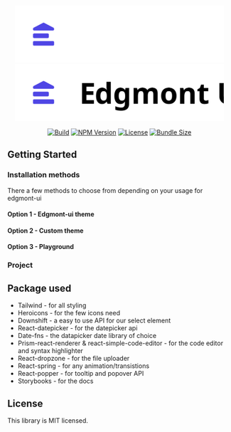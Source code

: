 <p align="center">
  <img src="public/logo-dark.svg#gh-dark-mode-only" height="128"/>
  <img src="public/logo-light.svg#gh-light-mode-only" height="128"/>
</p>
<div align="center">

[![Build][build-image]][build-url] [![NPM Version][version-image]][version-url] [![License][license-image]][license-url] [![Bundle Size][size-image]][size-url]

[build-image]: https://img.shields.io/github/workflow/status/joshbatley/edgmont-ui/Publish%20Package
[build-url]: https://github.com/joshbatley/edgmont-ui/actions
[version-image]: https://img.shields.io/npm/v/edgmont-ui
[version-url]: https://www.npmjs.com/package/edgmont-ui
[license-image]: https://img.shields.io/github/license/joshbatley/edgmont-ui
[license-url]: https://github.com/joshbatley/edgmont-ui/blob/master/LICENSE
[size-image]: https://img.shields.io/bundlephobia/minzip/edgmont-ui
[size-url]: https://bundlephobia.com/package/edgmont-ui

</div>

<!-- Idea behind -->

## Getting Started

### Installation methods

There a few methods to choose from depending on your usage for edgmont-ui

#### Option 1 - Edgmont-ui theme

<!-- Install tailwinds -->
<!-- Install edgmont -->
<!-- import preset and go -->

#### Option 2 - Custom theme

<!-- Install tailwinds -->
<!-- Install edgmont -->
<!-- import preset and pick and choose -->

#### Option 3 - Playground

<!-- Install edgmont -->
<!-- import css and go -->
<!-- notes might not be optimied -->
<!-- changing css -->

### Project

<!-- Github actions -->
<!-- Repo setup -->
<!-- Why the lack of test -->

## Package used

- Tailwind - for all styling
- Heroicons - for the few icons need
- Downshift - a easy to use API for our select element
- React-datepicker - for the datepicker api
- Date-fns - the datapicker date library of choice
- Prism-react-renderer & react-simple-code-editor - for the code editor and syntax highlighter
- React-dropzone - for the file uploader
- React-spring - for any animation/transistions
- React-popper - for tooltip and popover API
- Storybooks - for the docs

## License

This library is MIT licensed.
